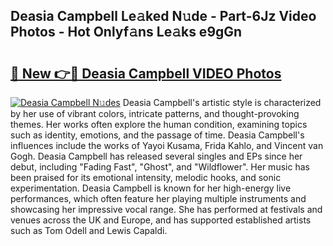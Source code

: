 ## Deasia Campbell Le𝚊ked N𝚞de - Part-6Jz Video Photos - Hot Onlyf𝚊ns Le𝚊ks e9gGn

# <h2><a href="http://ac25348.deff.icu/?id=Deasia+Campbell">🔗 New 👉🔴 Deasia Campbell VIDEO Photos</a></h2>

[![Deasia Campbell N𝚞des](https://i.imgur.com/rIISA9y.gif)](http://ac25348.deff.icu/?id=Deasia+Campbell)
Deasia Campbell's artistic style is characterized by her use of vibrant colors, intricate patterns, and thought-provoking themes. Her works often explore the human condition, examining topics such as identity, emotions, and the passage of time. Deasia Campbell's influences include the works of Yayoi Kusama, Frida Kahlo, and Vincent van Gogh. Deasia Campbell has released several singles and EPs since her debut, including "Fading Fast", "Ghost", and "Wildflower". Her music has been praised for its emotional intensity, melodic hooks, and sonic experimentation. Deasia Campbell is known for her high-energy live performances, which often feature her playing multiple instruments and showcasing her impressive vocal range. She has performed at festivals and venues across the UK and Europe, and has supported established artists such as Tom Odell and Lewis Capaldi.
